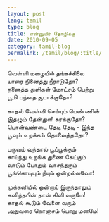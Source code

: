 ```yaml
---
layout: post
lang: tamil
type: blog
title: என்னுயிர் தோழிக்கு
date: 2010-09-05
category: tamil-blog
permalink: /tamil/blog/:title/
---
```


வெள்ளி மழையில் தங்கச்சிலை <br/>
யாரை நினைத்து நீராடுதோ? <br/>
நனைத்த துளிகள் மோட்சம் பெற்று <br/>
பூமி பந்தை சூடாக்குதோ?

காதல் வேள்வி செய்யும் பெண்ணின் <br/>
இதழும் தேன்துளி சுரக்குதோ? <br/>
பொன்வண்டை தேடி தேடி - இந்த <br/>
பூவும் உறக்கம் தொலைத்ததோ?

பருவம் வந்தால் பூப்பூக்கும் <br/>
சாய்ந்து உறங்க துணை கேட்கும் <br/>
வாடும் போதும் வாசந்தரும் <br/>
பூங்கொடியும் நீயும் ஒன்றல்லவோ!

முக்கனியில் ஒன்றாய் இருந்தாலும் <br/>
கனிந்தபின் தான் கிளி வருமே! <br/>
காதல் கூடும் வேளை வரும் <br/>
அதுவரை கொஞ்சம் பொறு மனமே!
